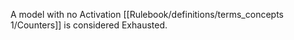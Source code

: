 A model with no Activation [[Rulebook/definitions/terms_concepts 1/Counters]] is considered Exhausted.